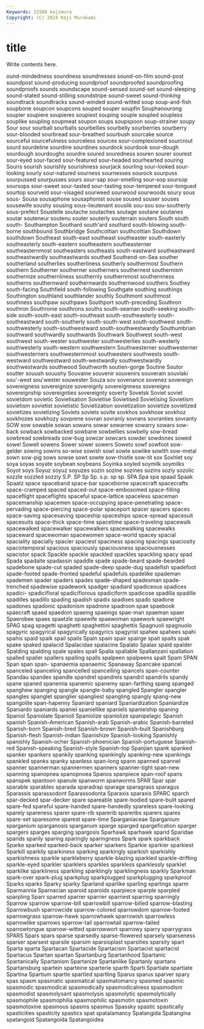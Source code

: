 ```yaml
---
Keywords: 32508 kojimura
Copyright: (C) 2024 Koji Murakami
---
```


# title

Write contents here.



ound-mindedness soundness soundnesses sound-on-film sound-post soundpost sound-producing soundproof
soundproofed soundproofing soundproofs sounds soundscape sound-sensed sound-set sound-sleeping sound-stated sound-stilling
soundstripe sound-sweet sound-thinking soundtrack soundtracks sound-winded sound-witted soup soup-and-fish soupbone
soupcon soupcons souped souper soupfin Souphanourong soupier soupiere soupieres soupiest
souping souple soupled soupless souplike soupling soupmeat soupon soups soupspoon
soup-strainer soupy Sour sour sourball sourballs sourbellies sourbelly sourberries sourberry
sour-blooded sourbread sour-breathed sourbush sourcake source sourceful sourcefulness sourceless sources
sour-complexioned sourcrout sourd sourdeline sourdine sourdines sourdock sourdook sour-dough sourdough
sourdoughs sourdre soured souredness souren sourer sourest sour-eyed sour-faced sour-featured
sour-headed sourhearted souring Souris sourish sourishly sourishness sourjack sourling sour-looked
sour-looking sourly sour-natured sourness sournesses sourock sourpuss sourpussed sourpusses sours
sour-sap sour-smelling sour-sop soursop soursops sour-sweet sour-tasted sour-tasting sour-tempered sour-tongued
sourtop sourveld sour-visaged sourweed sourwood sourwoods soury sous sous- Sousa
sousaphone sousaphonist souse soused souser souses sousewife soushy sousing sous-lieutenant
souslik sou-sou sou-southerly sous-prefect Soustelle soutache soutaches soutage soutane soutanes
soutar souteneur soutenu souter souterly souterrain souters South south south-
Southampton Southard south'ard southard south-blowing south-borne southbound Southbridge Southcottian southcottian
Southdown southdown Southeast south-east southeast southeaster south-easterly southeasterly south-eastern southeastern
southeasterner southeasternmost southeasters southeasts south-eastward southeastward southeastwardly southeastwards southed Southend-on-Sea
souther southerland southerlies southerliness southerly southermost Southern southern Southerner southerner
southerners southernest southernism southernize southernliness southernly southernmost southernness southerns southernward
southernwards southernwood southers Southey south-facing Southfield south-following Southgate southing southings
Southington southland southlander southly Southmont southmost southness southpaw southpaws Southport
south-preceding Southron southron Southronie southrons souths south-seaman south-seeking south-side south-south-east
south-southeast south-southeasterly south-southeastward south-southerly south-south-west south-southwest south-southwesterly south-southwestward south-southwestwardly Southumbrian
southward southwardly southwards Southwark Southwest south-west southwest south-wester southwester southwesterlies
south-westerly southwesterly south-western southwestern Southwesterner southwesterner southwesterners southwesternmost southwesters southwests
south-westward southwestward south-westwardly southwestwardly southwestwards southwood Southworth soutien-gorge Soutine Soutor
soutter souush souushy Souvaine souvenir souvenirs souverain souvlaki sou'-west sou'wester
souwester Souza sov sovenance sovenez sovereign sovereigness sovereignize sovereignly sovereignness
sovereigns sovereignship sovereignties sovereignty soverty Sovetsk Soviet soviet sovietdom sovietic
Sovietisation Sovietise Sovietised Sovietising Sovietism sovietism sovietist sovietistic Sovietization sovietization
sovietize sovietized sovietizes sovietizing Soviets soviets sovite sovkhos sovkhose sovkhoz
sovkhozes sovkhozy sovprene sovran sovranly sovrans sovranties sovranty SOW sow
sowable sowan sowans sowar sowarree sowarry sowars sow-back sowback sowbacked
sowbane sowbellies sowbelly sow-bread sowbread sowbreads sow-bug sowcar sowcars sowder
sowdones sowed sowel Sowell sowens Sower sower sowers Soweto sowf
sowfoot sow-gelder sowing sowins so-wise sowish sowl sowle sowlike sowlth
sow-metal sown sow-pig sows sowse sowt sowte sow-thistle sow-tit sox
Soxhlet soy soya soyas soyate soybean soybeans Soyinka soyled soymilk
soymilks Soyot soys Soyuz soyuz soyuzes sozin sozine sozines sozins
sozly sozolic sozzle sozzled sozzly S.P. SP Sp Sp. s.p.
sp sp. SPA Spa spa spaad Spaak Spaatz space spaceband
space-bar spaceborne spacecraft spacecrafts space-cramped spaced spaced-out space-embosomed space-filling spaceflight
spaceflights spaceful space-lattice spaceless spaceman spacemanship spacemen space-occupying space-penetrating space-pervading
space-piercing space-polar spaceport spacer spacers spaces space-saving spacesaving spaceship spaceships
space-spread spacesuit spacesuits space-thick space-time spacetime space-traveling spacewalk spacewalked spacewalker
spacewalkers spacewalking spacewalks spaceward spacewoman spacewomen space-world spacey spacial spaciality
spacially spacier spaciest spaciness spacing spacings spaciosity spaciotemporal spacious spaciously
spaciousness spaciousnesses spacistor spack Spackle spackle spackled spackles spackling spacy
spad Spada spadaite spadassin spaddle spade spade-beard spade-bearded spadebone spade-cut
spaded spade-deep spade-dug spadefish spadefoot spade-footed spade-fronted spadeful spadefuls spadelike
spademan spademen spader spaders spades spade-shaped spadesman spade-trenched spadewise spadework
spadger spadiard spadiceous spadices spadici- spadicifloral spadiciflorous spadiciform spadicose spadilla
spadille spadilles spadillo spading spadish spadix spadixes spado spadone spadones
spadonic spadonism spadrone spadroon spae spaebook spaecraft spaed spaedom spaeing
spaeings spae-man spaeman spaer Spaerobee spaes spaetzle spaewife spaewoman spaework
spaewright SPAG spag spagetti spaghetti spaghettini spaghettis Spagnuoli spagnuolo spagyric
spagyrical spagyrically spagyrics spagyrist spahee spahees spahi spahis spaid spaik
spail spails Spain spain spair spairge spait spaits spak spake
spaked spalacid Spalacidae spalacine Spalato Spalax spald spalder Spalding spalding
spale spales spall Spalla spallable Spallanzani spallation spalled spaller spallers
spalling spalls spalpeen spalpeens spalt Spam SPAN Span span span-
spanaemia spanaemic Spanaway Spancake spancel spanceled spanceling spancelled spancelling spancels
span-counter Spandau spandex spandle spandrel spandrels spandril spandrils spandy spane
spaned spanemia spanemic spanemy span-farthing spang spanged spanghew spanging spangle
spangle-baby spangled Spangler spangler spangles spanglet spanglier spangliest spangling spangly
spang-new spangolite span-hapenny Spaniard spaniard Spaniardization Spaniardize Spaniardo spaniards spaniel
spaniellike spaniels spanielship spaning Spaniol Spaniolate Spanioli Spaniolize spaniolize spanipelagic
Spanish spanish Spanish-American Spanish-arab Spanish-arabic Spanish-barreled Spanish-born Spanish-bred Spanish-brown Spanish-built
Spanishburg Spanish-flesh Spanish-indian Spanishize Spanish-looking Spanishly spanishly Spanish-ocher Spanish-phoenician Spanish-portuguese
Spanish-red Spanish-speaking Spanish-style Spanish-top Spanjian spank spanked spanker spankers spankily
spanking spankingly spanking-new spankings spankled spanks spanky spanless span-long spann
spanned spannel spanner spannerman spannermen spanners spanner-tight span-new spanning spanopnea
spanopnoea Spanos spanpiece span-roof spans spanspek spantoon spanule spanworm spanworms
SPAR Spar spar sparable sparables sparada sparadrap sparage sparagrass sparagus
Sparassis sparassodont Sparassodonta Sparaxis sparaxis SPARC sparch spar-decked spar-decker spare
spareable spare-bodied spare-built spared spare-fed spareful spare-handed spare-handedly spareless spare-looking
sparely spareness sparer spare-rib sparerib spareribs sparers spares spare-set sparesome
sparest spare-time Sparganiaceae Sparganium sparganium sparganosis sparganum sparge sparged spargefication
sparger spargers sparges sparging spargosis Sparhawk sparhawk sparid Sparidae sparids
sparily sparing sparingly sparingness Spark spark sparkback Sparke sparked sparked-back
sparker sparkers Sparkie sparkier sparkiest Sparkill sparkily sparkiness sparking sparkingly
sparkish sparkishly sparkishness sparkle sparkleberry sparkle-blazing sparkled sparkle-drifting sparkle-eyed sparkler
sparklers sparkles sparkless sparklessly sparklet sparklike sparkliness sparkling sparklingly sparklingness
sparkly Sparkman spark-over spark-plug sparkplug sparkplugged sparkplugging sparkproof Sparks sparks
Sparky sparky Sparland sparlike sparling sparlings sparm Sparmannia Sparnacian sparoid
sparoids sparpiece sparple sparpled sparpling Sparr sparred sparrer sparrier sparriest
sparring sparringly Sparrow sparrow sparrow-bill sparrowbill sparrow-billed sparrow-blasting Sparrowbush sparrowcide
sparrow-colored sparrowdom sparrow-footed sparrowgrass sparrow-hawk sparrowhawk sparrowish sparrowless sparrowlike sparrows
sparrow-tail sparrowtail sparrow-tailed sparrowtongue sparrow-witted sparrowwort sparrowy sparry sparrygrass SPARS
Spars spars sparse sparsedly sparse-flowered sparsely sparseness sparser sparsest sparsile
sparsim sparsioplast sparsities sparsity spart Sparta sparta Spartacan Spartacide Spartacism
Spartacist spartacist Spartacus Spartan spartan Spartanburg Spartanhood Spartanic Spartanically Spartanism
Spartanize Spartanlike Spartanly spartans Spartansburg spartein sparteine sparterie sparth Sparti
Spartiate spartiate Spartina Spartium spartle spartled spartling Sparus sparus sparver
spary spas spasm spasmatic spasmatical spasmatomancy spasmed spasmic spasmodic spasmodical
spasmodically spasmodicalness spasmodism spasmodist spasmolysant spasmolysis spasmolytic spasmolytically spasmophile spasmophilia
spasmophilic spasmotin spasmotoxin spasmotoxine spasmous spasms spasmus Spassky spastic spastically
spasticities spasticity spastics spat spatalamancy Spatangida Spatangina spatangoid Spatangoida Spatangoidea

